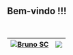 ## Bem-vindo !!!
<br />

<!--
**Languages and Tools:**  

<code><img height="20" src="https://raw.githubusercontent.com/github/explore/80688e429a7d4ef2fca1e82350fe8e3517d3494d/topics/javascript/javascript.png"></code>
<code><img height="20" src="https://raw.githubusercontent.com/github/explore/80688e429a7d4ef2fca1e82350fe8e3517d3494d/topics/typescript/typescript.png"></code>
<code><img height="20" src="https://raw.githubusercontent.com/github/explore/80688e429a7d4ef2fca1e82350fe8e3517d3494d/topics/react/react.png"></code>
<code><img height="20" src="https://raw.githubusercontent.com/github/explore/5c058a388828bb5fde0bcafd4bc867b5bb3f26f3/topics/graphql/graphql.png"></code>
<code><img height="20" src="https://raw.githubusercontent.com/github/explore/80688e429a7d4ef2fca1e82350fe8e3517d3494d/topics/nodejs/nodejs.png"></code>    
-->

| <a href="https://github.com/brunobsc"><img align="center" src="https://github-readme-stats.vercel.app/api?username=brunobsc&show_icons=true&include_all_commits=true&theme=vue-dark&hide_border=true" alt="Bruno SC" /></a> | <a href="https://github.com/brunobsc"><img align="center" src="https://github-readme-stats.vercel.app/api/top-langs/?username=brunobsc&layout=compact&theme=vue-dark&hide_border=true" /></a> |
| ------------- | ------------- |
